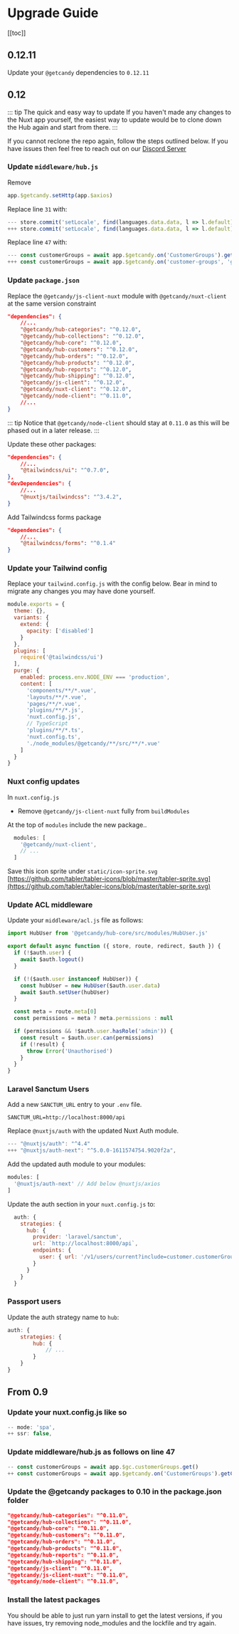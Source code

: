 # Upgrade Guide

[[toc]]
## 0.12.11

Update your `@getcandy` dependencies to `0.12.11`

## 0.12

::: tip The quick and easy way to update
If you haven't made any changes to the Nuxt app yourself, the easiest way to update would be to clone down the Hub again and start from there.
:::

If you cannot reclone the repo again, follow the steps outlined below. If you have issues then feel free to reach out on our [Discord Server](https://discord.gg/mHf5cGjm)


### Update `middleware/hub.js`

Remove

```javascript
app.$getcandy.setHttp(app.$axios)
```

Replace line `31` with:
``` javascript
--- store.commit('setLocale', find(languages.data.data, l => l.default).lang)
+++ store.commit('setLocale', find(languages.data.data, l => l.default).code)
```

Replace line `47` with:

``` javascript
--- const customerGroups = await app.$getcandy.on('CustomerGroups').getCustomerGroups()
+++ const customerGroups = await app.$getcandy.on('customer-groups', 'getCustomerGroups')
```

### Update `package.json`

Replace the `@getcandy/js-client-nuxt` module with `@getcandy/nuxt-client` at the same version constraint

``` json
"dependencies": {
    //...
    "@getcandy/hub-categories": "^0.12.0",
    "@getcandy/hub-collections": "^0.12.0",
    "@getcandy/hub-core": "^0.12.0",
    "@getcandy/hub-customers": "^0.12.0",
    "@getcandy/hub-orders": "^0.12.0",
    "@getcandy/hub-products": "^0.12.0",
    "@getcandy/hub-reports": "^0.12.0",
    "@getcandy/hub-shipping": "^0.12.0",
    "@getcandy/js-client": "^0.12.0",
    "@getcandy/nuxt-client": "^0.12.0",
    "@getcandy/node-client": "^0.11.0",
    //...
}
```

::: tip
Notice that `@getcandy/node-client` should stay at `0.11.0` as this will be phased out in a later release.
:::

Update these other packages:

```json
"dependencies": {
    //...
    "@tailwindcss/ui": "^0.7.0",
},
"devDependencies": {
    //...
    "@nuxtjs/tailwindcss": "^3.4.2",
}
```

Add Tailwindcss forms package

```json
"dependencies": {
    //...
    "@tailwindcss/forms": "^0.1.4"
}
```

### Update your Tailwind config

Replace your `tailwind.config.js` with the config below. Bear in mind to migrate any changes you may have done yourself.

```javascript
module.exports = {
  theme: {},
  variants: {
    extend: {
      opacity: ['disabled']
    }
  },
  plugins: [
    require('@tailwindcss/ui')
  ],
  purge: {
    enabled: process.env.NODE_ENV === 'production',
    content: [
      'components/**/*.vue',
      'layouts/**/*.vue',
      'pages/**/*.vue',
      'plugins/**/*.js',
      'nuxt.config.js',
      // TypeScript
      'plugins/**/*.ts',
      'nuxt.config.ts',
      './node_modules/@getcandy/**/src/**/*.vue'
    ]
  }
}
```

### Nuxt config updates

In `nuxt.config.js`

- Remove `@getcandy/js-client-nuxt` fully from `buildModules`

At the top of `modules` include the new package..

```javascript
  modules: [
    '@getcandy/nuxt-client',
    // ...
  ]
```

Save this icon sprite under `static/icon-sprite.svg`
[https://github.com/tabler/tabler-icons/blob/master/tabler-sprite.svg](https://github.com/tabler/tabler-icons/blob/master/tabler-sprite.svg)


### Update ACL middleware
Update your `middleware/acl.js` file as follows:

```javascript
import HubUser from '@getcandy/hub-core/src/modules/HubUser.js'

export default async function ({ store, route, redirect, $auth }) {
  if (!$auth.user) {
    await $auth.logout()
  }

  if (!($auth.user instanceof HubUser)) {
    const hubUser = new HubUser($auth.user.data)
    await $auth.setUser(hubUser)
  }

  const meta = route.meta[0]
  const permissions = meta ? meta.permissions : null

  if (permissions && !$auth.user.hasRole('admin')) {
    const result = $auth.user.can(permissions)
    if (!result) {
      throw Error('Unauthorised')
    }
  }
}
```

### Laravel Sanctum Users

Add a new `SANCTUM_URL` entry to your `.env` file.

```
SANCTUM_URL=http://localhost:8000/api
```

Replace `@nuxtjs/auth` with the updated Nuxt Auth module.

``` javascript
--- "@nuxtjs/auth": "^4.4"
+++ "@nuxtjs/auth-next": "^5.0.0-1611574754.9020f2a",
```

Add the updated auth module to your modules:

```javascript
modules: [
  '@nuxtjs/auth-next' // Add below @nuxtjs/axios
]
```
Update the auth section in your `nuxt.config.js` to:

```javascript
  auth: {
    strategies: {
      hub: {
        provider: 'laravel/sanctum',
        url: `http://localhost:8000/api`,
        endpoints: {
          user: { url: '/v1/users/current?include=customer.customerGroups', method: 'get', propertyName: 'data' }
        }
      }
    }
  }
```
### Passport users

Update the auth strategy name to `hub`:

```javascript
auth: {
    strategies: {
        hub: {
            // ...
        }
    }
}
```
## From 0.9

### Update your nuxt.config.js like so

```js
-- mode: 'spa',
++ ssr: false,
```

### Update middleware/hub.js as follows on line 47

```js
-- const customerGroups = await app.$gc.customerGroups.get()
++ const customerGroups = await app.$getcandy.on('CustomerGroups').getCustomerGroups()
```

### Update the @getcandy packages to 0.10 in the package.json folder

```json
"@getcandy/hub-categories": "^0.11.0",
"@getcandy/hub-collections": "^0.11.0",
"@getcandy/hub-core": "^0.11.0",
"@getcandy/hub-customers": "^0.11.0",
"@getcandy/hub-orders": "^0.11.0",
"@getcandy/hub-products": "^0.11.0",
"@getcandy/hub-reports": "^0.11.0",
"@getcandy/hub-shipping": "^0.11.0",
"@getcandy/js-client": "^0.11.0",
"@getcandy/js-client-nuxt": "^0.11.0",
"@getcandy/node-client": "^0.11.0",
```

### Install the latest packages

You should be able to just run yarn install to get the latest versions, if you have issues, try removing node_modules and the lockfile and try again.